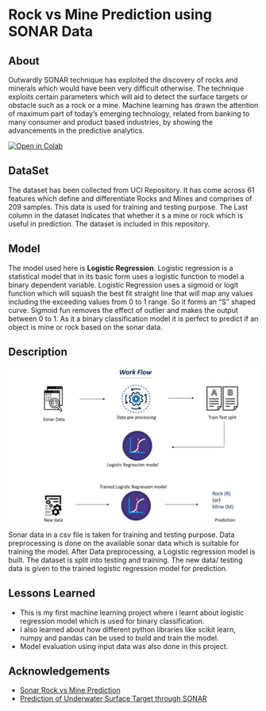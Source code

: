 
# Rock vs Mine Prediction using SONAR Data

## About

Outwardly SONAR technique has
exploited the discovery of rocks and minerals
which would have been very difficult otherwise.
The technique exploits certain parameters which
will aid to detect the surface targets or obstacle
such as a rock or a mine. Machine learning has
drawn the attention of maximum part of today’s
emerging technology, related from banking to
many consumer and product based industries, by
showing the advancements in the predictive
analytics. 

[![Open in Colab](https://colab.research.google.com/assets/colab-badge.svg)](https://colab.research.google.com/drive/1_ghrph56kN36hFO45zsHmTROmO7QZVYq?usp=sharing)

## DataSet
The dataset has
been collected from UCI Repository. It has come
across 61 features which define and differentiate
Rocks and Mines and comprises of 209 samples. 
This data is used for training and testing purpose. The Last column in the dataset 
indicates that whether it s a mine or rock which is useful in prediction.
The dataset is included in this repository.

## Model
The model used here is  **Logistic Regression**. Logistic regression is a statistical model that in its basic form uses a logistic function to model a binary dependent variable. Logistic Regression uses a sigmoid or logit function which will squash the best fit straight line that will map any values including the exceeding values from 0 to 1 range. So it forms an “S” shaped curve. Sigmoid fun removes the effect of outlier and makes the output between 0 to 1.
As it a binary classification model it is perfect to predict if an object is mine or rock based on the sonar data.

## Description
![screenshot](https://github.com/ChandanaGiridhar/Rock_vs_mine_prediction/blob/main/img/workflow.png)

Sonar data in a csv file is taken for training and testing purpose. Data preprocessing is done on the available sonar data which is suitable for training the model. After Data preprocessing, a Logistic regression model is built. The dataset is split into testing and training. The new data/ testing data is given to the trained logistic regression model for prediction.  


## Lessons Learned

- This is my first machine learning project where i learnt about logistic regression model which is used for binary classification.
- I also learned about how different python libraries like scikit learn, numpy and pandas can be used to build and train the model.
- Model evaluation using input data was also done in this project.


## Acknowledgements

 - [Sonar Rock vs Mine Prediction](https://www.youtube.com/watch?v=fiz1ORTBGpY)
 - [Prediction of Underwater Surface Target through SONAR](https://www.jetir.org/papers/JETIR1907H24.pdf)
 

